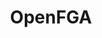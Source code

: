 ---
title: OpenFGA
categories:
  - other
docs:
  - id: java
    url: https://java.testcontainers.org/modules/openfga/
    maintainer: core
    example: |
      ```java
      var openfga = new OpenFGAContainer("openfga/openfga:v1.4.3");
      openfga.start();
      ```
    installation: |
      ```xml
      <dependency>
          <groupId>org.testcontainers</groupId>
          <artifactId>openfga</artifactId>
          <version>1.20.0</version>
          <scope>test</scope>
      </dependency>
      ```
  - id: go
    url: https://golang.testcontainers.org/modules/openfga/
    maintainer: core
    example: |
      ```go
      openfgaContainer, err := openfga.Run(ctx, "openfga/openfga:v1.5.0")
      ```
    installation: |
      ```bash
      go get github.com/testcontainers/testcontainers-go/modules/openfga
      ```
description: |
  OpenFGA is an open-source authorization solution that allows developers to build granular access control using an easy-to-read modeling language and friendly APIs.
---